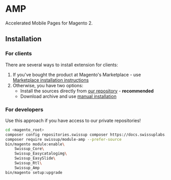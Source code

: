 # AMP

Accelerated Mobile Pages for Magento 2.

## Installation

### For clients

There are several ways to install extension for clients:

 1. If you've bought the product at Magento's Marketplace - use
    [Marketplace installation instructions](https://docs.magento.com/marketplace/user_guide/buyers/install-extension.html)
 2. Otherwise, you have two options:
    - Install the sources directly from [our repository](https://docs.swissuplabs.com/m2/extensions/amp/installation/composer/) - **recommended**
    - Download archive and use [manual installation](https://docs.swissuplabs.com/m2/extensions/amp/installation/manual/)

### For developers

Use this approach if you have access to our private repositories!

```bash
cd <magento_root>
composer config repositories.swissup composer https://docs.swissuplabs.com/packages/
composer require swissup/module-amp --prefer-source
bin/magento module:enable\
    Swissup_Core\
    Swissup_Easycatalogimg\
    Swissup_EasySlide\
    Swissup_Rtl\
    Swissup_Amp
bin/magento setup:upgrade
```

